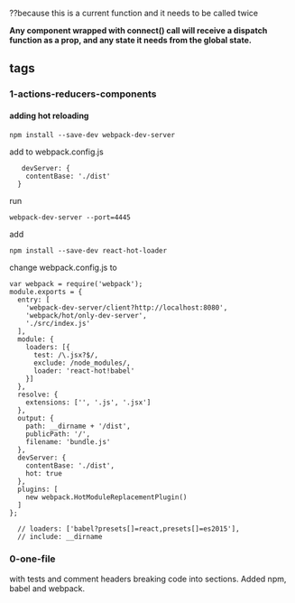 ??because this is a current function and it needs to be called twice

<b>Any component wrapped with connect() call will receive a dispatch function as a prop, and any state it needs from the global state.</b>

## tags 


### 1-actions-reducers-components
#### adding hot reloading
    npm install --save-dev webpack-dev-server

add to webpack.config.js

       devServer: {
        contentBase: './dist'
      }    
run

    webpack-dev-server --port=4445
add

    npm install --save-dev react-hot-loader
change webpack.config.js to

    var webpack = require('webpack');
    module.exports = {
      entry: [
        'webpack-dev-server/client?http://localhost:8080',
        'webpack/hot/only-dev-server',
        './src/index.js'
      ],
      module: {
        loaders: [{
          test: /\.jsx?$/,
          exclude: /node_modules/,
          loader: 'react-hot!babel'
        }]
      },
      resolve: {
        extensions: ['', '.js', '.jsx']
      },
      output: {
        path: __dirname + '/dist',
        publicPath: '/',
        filename: 'bundle.js'
      },
      devServer: {
        contentBase: './dist',
        hot: true
      },
      plugins: [
        new webpack.HotModuleReplacementPlugin()
      ]
    };

      // loaders: ['babel?presets[]=react,presets[]=es2015'],
      // include: __dirname

### 0-one-file
with tests and comment headers breaking code into sections. Added npm, babel and webpack.